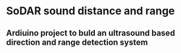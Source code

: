 # SoDAR sound distance and range

## Ardiuino project to buld an ultrasound based direction and range detection system
